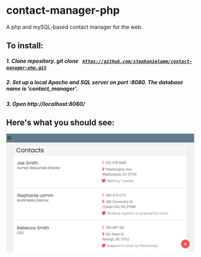 # contact-manager-php
A php and mySQL-based contact manager for the web.

## To install:
##### 1. Clone repository. git clone <code> https://github.com/stephanielamm/contact-manager-php.git </code>

##### 2. Set up a local Apache and SQL server on port :8080. The database name is 'contact_manager'.
##### 3. Open http://localhost:8080/

## Here's what you should see:
<img src="demo.png">
